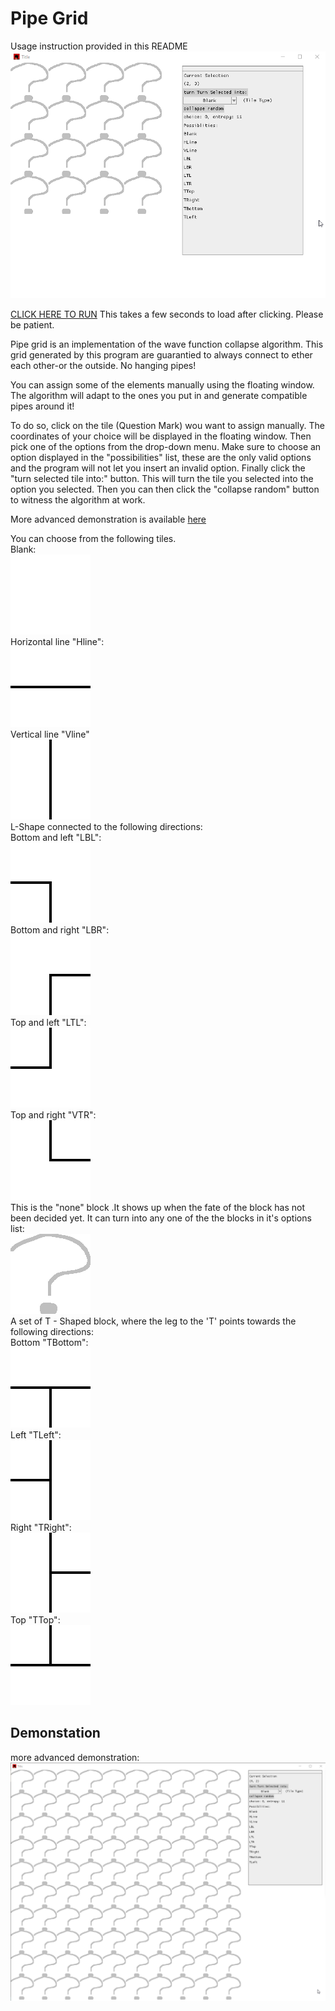 # Pipe Grid

Usage instruction provided in this README
![demonstration](./static/simple-demonstartion.gif)  

[CLICK HERE TO RUN](https://tanekere.github.io/pipe-grid/) This takes a few seconds to load after clicking. Please be patient.


Pipe grid is an implementation of the wave function collapse algorithm.
This grid generated by this program are guarantied to always connect to ether each other-or the outside. No hanging pipes!

You can assign some of the elements manually using the floating window. The algorithm will adapt to the ones you put in and generate compatible pipes around it! 

To do so, click on the tile (Question Mark) wou want to assign manually. The coordinates of your choice will be displayed in the floating window. Then pick one of the options from the drop-down menu. Make sure to choose an option displayed in the "possibilities" list, these are the only valid options and the program will not let you insert an invalid option. Finally click the "turn selected tile into:" button. This will turn the tile you selected into the option you selected. Then you can then click the "collapse random" button to witness the algorithm at work.

More advanced demonstration is available [here](#demonstation)

You can choose from the following tiles.  
Blank:  
![Alt text](sprites/blank.png)  
Horizontal line "Hline":  
![Alt text](sprites/h_line.png)  
Vertical line "Vline"  
![Alt text](sprites/v_line.png)  
L-Shape connected to the following directions:  
Bottom and left "LBL":  
![Alt text](sprites/L-bl.png)  
Bottom and right "LBR":  
![Alt text](sprites/L-br.png)  
Top and left "LTL":  
![Alt text](sprites/L-tl.png)  
Top and right "VTR":  
![Alt text](sprites/L-tr.png)  
This is the "none" block .It shows up when the fate of the block has not been decided yet. It can turn into any one of the the blocks in it's options list:  
![Alt text](sprites/none.png)  
A set of T - Shaped block, where the leg to the 'T' points towards the following directions:  
Bottom "TBottom":  
![Alt text](sprites/T-bottom.png)  
Left "TLeft":  
![Alt text](sprites/T-left.png)  
Right "TRight":  
![Alt text](sprites/T-right.png)  
Top "TTop":  
![Alt text](sprites/T-top.png)  

## Demonstation
more advanced demonstration:  
![complex demonstration](./static/demonstration-complex.gif)
